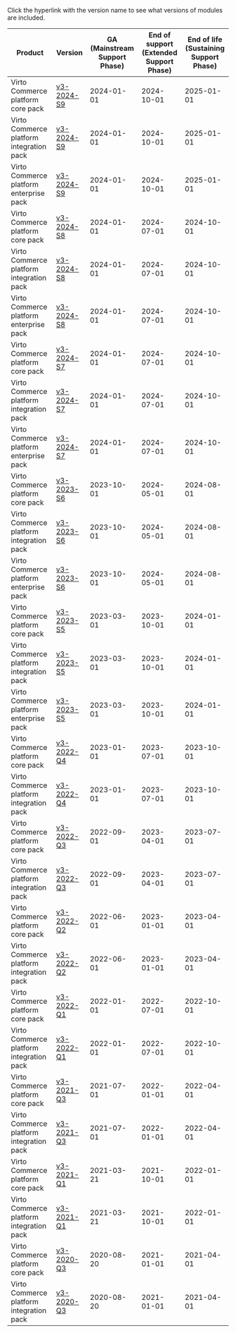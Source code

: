 
Click the hyperlink with the version name to see what versions of modules are included.

| Product                                | Version                      | GA<br>(Mainstream Support Phase)  | End of support <br> (Extended Support Phase)   | End of life <br>(Sustaining Support Phase) | 
|---------                               |---------                     |----                               | -------                                   | ----        |
|Virto Commerce platform core pack       |[v3-2024-S9](v3-2024-S9.md)   |2024-01-01                         |2024-10-01                                 |2025-01-01   |
|Virto Commerce platform integration pack|[v3-2024-S9](v3-2024-S9.md)   |2024-01-01                         |2024-10-01                                 |2025-01-01   |
|Virto Commerce platform enterprise pack |[v3-2024-S9](v3-2024-S9.md)   |2024-01-01                         |2024-10-01                                 |2025-01-01   |
|Virto Commerce platform core pack       |[v3-2024-S8](v3-2024-S8.md)   |2024-01-01                         |2024-07-01                                 |2024-10-01   | 
|Virto Commerce platform integration pack|[v3-2024-S8](v3-2024-S8.md)   |2024-01-01                         |2024-07-01                                 |2024-10-01   |
|Virto Commerce platform enterprise pack|[v3-2024-S8](v3-2024-S8.md)    |2024-01-01                         |2024-07-01                                 |2024-10-01   |
|Virto Commerce platform core pack       |[v3-2024-S7](v3-2024-S7.md)   |2024-01-01                         |2024-07-01                                 |2024-10-01   | 
|Virto Commerce platform integration pack|[v3-2024-S7](v3-2024-S7.md)   |2024-01-01                         |2024-07-01                                 |2024-10-01   |
|Virto Commerce platform enterprise pack|[v3-2024-S7](v3-2024-S7.md)    |2024-01-01                         |2024-07-01                                 |2024-10-01   |
|Virto Commerce platform core pack       |[v3-2023-S6](v3-2023-S6.md)   |2023-10-01                         |2024-05-01                                 |2024-08-01   | 
|Virto Commerce platform integration pack|[v3-2023-S6](v3-2023-S6.md)   |2023-10-01                         |2024-05-01                                 |2024-08-01   |
|Virto Commerce platform enterprise pack|[v3-2023-S6](v3-2023-S6.md)    |2023-10-01                         |2024-05-01                                 |2024-08-01   |
|Virto Commerce platform core pack       |[v3-2023-S5](v3-2023-S5.md)   |2023-03-01                         |2023-10-01                                 |2024-01-01   | 
|Virto Commerce platform integration pack|[v3-2023-S5](v3-2023-S5.md)   |2023-03-01                         |2023-10-01                                 |2024-01-01   |
|Virto Commerce platform enterprise pack|[v3-2023-S5](v3-2023-S5.md)    |2023-03-01                         |2023-10-01                                 |2024-01-01   |
|Virto Commerce platform core pack       |[v3-2022-Q4](v3-2022-Q4.md)   |2023-01-01                         |2023-07-01                                 |2023-10-01   | 
|Virto Commerce platform integration pack|[v3-2022-Q4](v3-2022-Q4.md)   |2023-01-01                         |2023-07-01                                 |2023-10-01   |
|Virto Commerce platform core pack       |[v3-2022-Q3](v3-2022-Q3.md)   |2022-09-01                         |2023-04-01                                 |2023-07-01   | 
|Virto Commerce platform integration pack|[v3-2022-Q3](v3-2022-Q3.md)   |2022-09-01                         |2023-04-01                                 |2023-07-01   |
|Virto Commerce platform core pack       |[v3-2022-Q2](v3-2022-Q2.md)   |2022-06-01                         |2023-01-01                                 |2023-04-01   | 
|Virto Commerce platform integration pack|[v3-2022-Q2](v3-2022-Q2.md)   |2022-06-01                         |2023-01-01                                 |2023-04-01   |
|Virto Commerce platform core pack       |[v3-2022-Q1](v3-2022-Q1.md)   |2022-01-01                         |2022-07-01                                 |2022-10-01   | 
|Virto Commerce platform integration pack|[v3-2022-Q1](v3-2022-Q1.md)   |2022-01-01                         |2022-07-01                                 |2022-10-01   |
|Virto Commerce platform core pack       |[v3-2021-Q3](v3-2021-Q3.md)   |2021-07-01                         |2022-01-01                                 |2022-04-01   | 
|Virto Commerce platform integration pack|[v3-2021-Q3](v3-2021-Q3.md)   |2021-07-01                         |2022-01-01                                 |2022-04-01   | 
|Virto Commerce platform core pack       |[v3-2021-Q1](v3-2021-Q1.md)   |2021-03-21                         |2021-10-01                                 |2022-01-01   | 
|Virto Commerce platform integration pack|[v3-2021-Q1](v3-2021-Q1.md)   |2021-03-21                         |2021-10-01                                 |2022-01-01   | 
|Virto Commerce platform core pack       |[v3-2020-Q3](v3-2020-Q3.md)   |2020-08-20                         |2021-01-01                                 |2021-04-01   | 
|Virto Commerce platform integration pack|[v3-2020-Q3](v3-2020-Q3.md)   |2020-08-20                         |2021-01-01                                 |2021-04-01   | 
